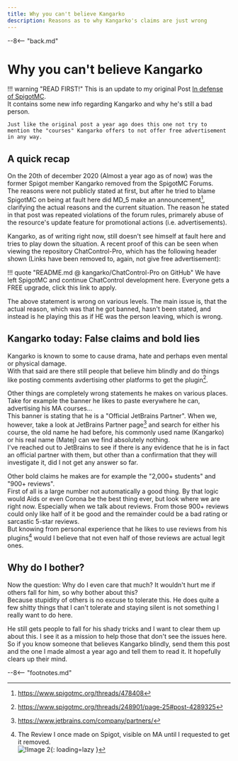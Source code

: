 ```yaml
---
title: Why you can't believe Kangarko
description: Reasons as to why Kangarko's claims are just wrong
---
```


[^1]: https://www.spigotmc.org/threads/478408
[^2]: https://www.spigotmc.org/threads/248901/page-25#post-4289325
[^3]: https://www.jetbrains.com/company/partners/
[^4]:
    The Review I once made on Spigot, visible on MA until I requested to get it removed.  
    ![!Image 2](/blog/assets/img/posts/in-defense-of-spigotmc/image-2.jpg){: loading=lazy }

--8<-- "back.md"

# Why you can't believe Kangarko

!!! warning "READ FIRST!"
    This is an update to my original Post [In defense of SpigotMC](../12-20-in-defense-of-spigotmc).  
    It contains some new info regarding Kangarko and why he's still a bad person.
    
    Just like the original post a year ago does this one not try to mention the "courses" Kangarko offers to not offer free advertisement in any way.

## A quick recap
On the 20th of december 2020 (Almost a year ago as of now) was the former Spigot member Kangarko removed from the SpigotMC Forums.  
The reasons were not publicly stated at first, but after he tried to blame SpigotMC on being at fault here did MD_5 make an announcement[^1], clarifying the actual reasons and the current situation. The reason he stated in that post was repeated violations of the forum rules, primarely abuse of the resource's update feature for promotional actions (i.e. advertisements).

Kangarko, as of writing right now, still doesn't see himself at fault here and tries to play down the situation. A recent proof of this can be seen when viewing the repository ChatControl-Pro, which has the following header shown (Links have been removed to, again, not give free advertisement):

!!! quote "README.md @ kangarko/ChatControl-Pro on GitHub"
    We have left SpigotMC and continue ChatControl development here. Everyone gets a FREE upgrade, click this link to apply.

The above statement is wrong on various levels. The main issue is, that the actual reason, which was that he got banned, hasn't been stated, and instead is he playing this as if HE was the person leaving, which is wrong.

## Kangarko today: False claims and bold lies
Kangarko is known to some to cause drama, hate and perhaps even mental or physical damage.  
With that said are there still people that believe him blindly and do things like posting comments avdertising other platforms to get the plugin[^2].

Other things are completely wrong statements he makes on various places. Take for example the banner he likes to paste everywhere he can, advertising his MA courses...  
This banner is stating that he is a "Official JetBrains Partner". When we, however, take a look at JetBrains Partner page[^3] and search for either his course, the old name he had before, his commonly used name (Kangarko) or his real name (Matej) can we find absolutely nothing.  
I've reached out to JetBrains to see if there is any evidence that he is in fact an official partner with them, but other than a confirmation that they will investigate it, did I not get any answer so far.

Other bold claims he makes are for example the "2,000+ students" and "900+ reviews".  
First of all is a large number not automatically a good thing. By that logic would Aids or even Corona be the best thing ever, but look where we are right now. Especially when we talk about reviews. From those 900+ reviews could only like half of it be good and the remainder could be a bad rating or sarcastic 5-star reviews.  
But knowing from personal experience that he likes to use reviews from his plugins[^4] would I believe that not even half of those reviews are actual legit ones.

## Why do I bother?
Now the question: Why do I even care that much? It wouldn't hurt me if others fall for him, so why bother about this?  
Because stupidity of others is no excuse to tolerate this. He does quite a few shitty things that I can't tolerate and staying silent is not something I really want to do here.

He still gets people to fall for his shady tricks and I want to clear them up about this. I see it as a mission to help those that don't see the issues here.  
So if you know someone that believes Kangarko blindly, send them this post and the one I made almost a year ago and tell them to read it. It hopefully clears up their mind.

--8<-- "footnotes.md"

